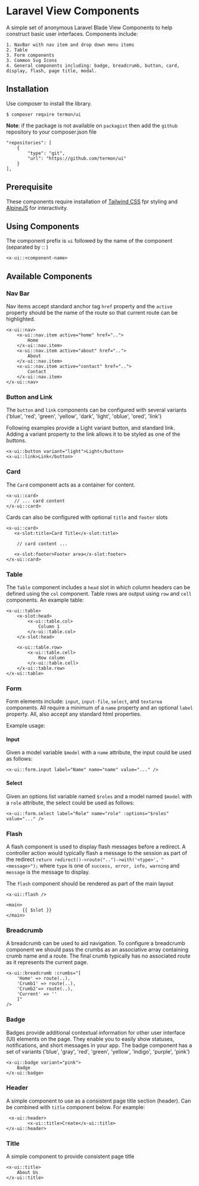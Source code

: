 # Laravel View Components

A simple set of anonymous Laravel Blade View Components to help construct basic user interfaces. Components include:

    1. NavBar with nav item and drop down menu items
    2. Table
    3. Form components
    3. Common Svg Icons
    4. General components including: badge, breadcrumb, button, card, display, flash, page title, modal.

## Installation

Use composer to install the library.
```
$ composer require termon/ui
```

**Note**: if the package is not available on `packagist` then add the `github` repository to your composer.json file

```
"repositories": [
    {
        "type": "git",
        "url": "https://github.com/termon/ui"
    }
],
```

## Prerequisite
These components require installation of [Tailwind CSS](https://tailwindcss.com) fpr styling and [AlpineJS](https:://alpinejs.dev) for interactivity.

## Using Components

The component prefix is ```ui``` followed by the name of the component (separated by :: )

```
<x-ui::<component-name>
```

## Available Components

### Nav Bar
Nav items accept standard anchor tag ```href``` property and the ```active``` property should be the name of the route so that current route can be highlighted.
```
<x-ui::nav>
    <x-ui::nav.item active="home" href="..">
        Home
    </x-ui::nav.item>
    <x-ui::nav.item active="about" href="..">
        About
    </x-ui::nav.item>
    <x-ui::nav.item active="contact" href="..">
        Contact
    </x-ui::nav.item>
</x-ui::nav>
```

### Button and Link
The ```button``` and ```link``` components can be configured with several variants ('blue', 'red', 'green', 'yellow', 'dark', 'light', 'oblue', 'ored', 'link')  

Following examples provide a Light variant button, and standard link. Adding a variant property to the link allows it to be styled as one of the buttons.

 ```
<x-ui::button variant="light">Light</button>
<x-ui::link>Link</button>
 ```


### Card
The ```Card``` component acts as a container for content. 

```
<x-ui::card>
   // ... card content
</x-ui::card>
```

Cards can also be configured with optional ```title``` and ```footer``` slots

```
<x-ui::card>
   <x-slot:title>Card Title</x-slot:title>

    // card content ...

   <x-slot:footer>Footer area</x-slot:footer>
</x-ui::card>
```

### Table
The ```Table``` component includes a `head` slot in which column headers can be defined using the `col` component. Table rows are output using `row` and `cell` components. An example table:

```
<x-ui::table>
    <x-slot:head>
        <x-ui::table.col>
            Column 1
        </x-ui::table.col>           
    </x-slot:head>

    <x-ui::table.row>
        <x-ui::table.cell>
            Row column
        </x-ui::table.cell>
    </x-ui::table.row>
</x-ui::table>
```

### Form

Form elements include: `input`, `input-file`, `select`, and `textarea` components. All require a minimum of a `name` property and an optional `label` property. All, also accept any standard html properties. 

Example usage:

#### Input
Given a model variable `$model` with a `name` attribute, the input could be used as follows: 
```
<x-ui::form.input label="Name" name="name" value="..." />
```

#### Select
Given an options list variable named `$roles` and a model named `$model` with a `role` attribute, the select could be used as follows:

```
<x-ui::form.select label="Role" name="role" :options="$roles" value="..." />
```

### Flash
A flash component is used to display flash messages before a redirect. A controller action would typically flash a message to the session as part of the redirect `return redirect()->route("..")->with('<type>', "<message>");` where `type` is one of `success, error, info, warning` and `message` is the message to display.

The `flash` component should be rendered as part of the main layout 

```
<x-ui::flash />

<main>
      {{ $slot }}
</main>
```

### Breadcrumb
A breadcrumb can be used to aid navigation. To configure a breadcrumb component we should pass the crumbs as an associative array containing crumb name and a route. The final crumb typically has no associated route as it represents the current page.

```
<x-ui::breadcrumb :crumbs="[
    'Home' => route(..), 
    'Crumb1' => route(..), 
    'Crumb2'=> route(..),
    'Current' => ''
    ]" 
/>
```
### Badge
Badges provide additional contextual information for other user interface (UI) elements on the page. They enable you to easily show statuses, notifications, and short messages in your app. The badge component has a set of variants ('blue', 'gray', 'red', 'green', 'yellow', 'indigo', 'purple', 'pink')

```
<x-ui::badge variant="pink">
    Badge
</x-ui::badge>
```

### Header
A simple component to use as a consistent page title section (header). Can be combined with `title` component below. For example:

```
 <x-ui::header>
        <x-ui::title>Create</x-ui::title>
</x-ui::header>
```

### Title
A simple component to provide consistent page title 

```
<x-ui::title>
    About Us
</x-ui::title>
```